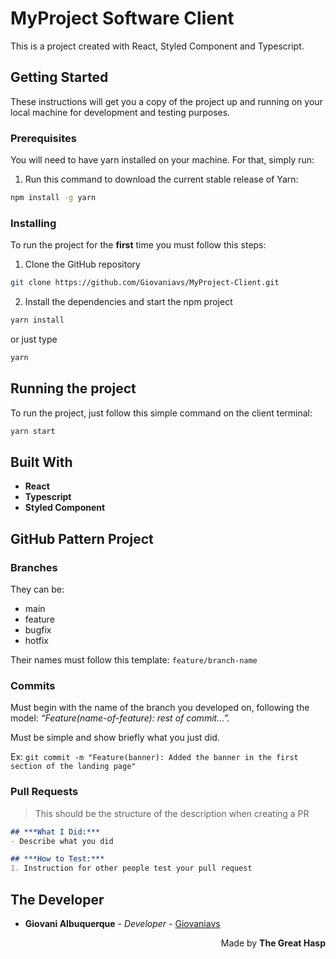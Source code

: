 # MyProject Software Client
This is a project created with React, Styled Component and Typescript.

## Getting Started
These instructions will get you a copy of the project up and running on your local machine for development and testing purposes.

### Prerequisites
You will need to have yarn installed on your machine. For that, simply run:

1. Run this command to download the current stable release of Yarn:
```bash
npm install -g yarn
```

### Installing
To run the project for the **first** time you must follow this steps:

1. Clone the GitHub repository
```bash
git clone https://github.com/Giovaniavs/MyProject-Client.git
```

2. Install the dependencies and start the npm project
```bash
yarn install
```
or just type 
```bash
yarn
```

## Running the project
To run the project, just follow this simple command on the client terminal:

```bash
yarn start
```

## Built With
* **React**
* **Typescript**
* **Styled Component**

## GitHub Pattern Project

### Branches
They can be:
+ main
+ feature
+ bugfix
+ hotfix

Their names must follow this template: `feature/branch-name`

### Commits
Must begin with the name of the branch you developed on, following the model: _“Feature(name-of-feature): rest of commit…”._

Must be simple and show briefly what you just did.

Ex: `git commit -m "Feature(banner): Added the banner in the first section of the landing page"`

### Pull Requests

> This should be the structure of the description when creating a PR

```markdown
## ***What I Did:***
- Describe what you did

## ***How to Test:***
1. Instruction for other people test your pull request
```

## The Developer
* **Giovani Albuquerque** - *Developer* - [Giovaniavs](https://github.com/Giovaniavs)


<p align="right">
  Made by <b> The Great Hasp </b>
</p>